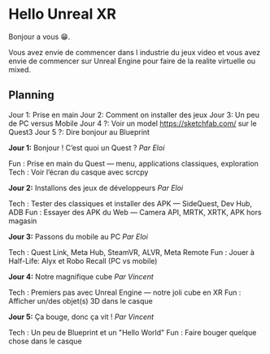 # Hello Unreal XR

Bonjour a vous 😁.

Vous avez envie de commencer dans l industrie du jeux video et vous avez envie de commencer sur Unreal Engine pour faire de la realite virtuelle ou mixed.


## Planning

Jour 1: Prise en main
Jour 2: Comment on installer des jeux 
Jour 3: Un peu de PC versus Mobile
Jour 4 ?: Voir un model https://sketchfab.com/ sur le Quest3
Jour 5 ?: Dire bonjour au Blueprint


**Jour 1:** Bonjour ! C’est quoi un Quest ?
_Par Eloi_

Fun : Prise en main du Quest — menu, applications classiques, exploration
Tech : Voir l’écran du casque avec scrcpy


**Jour 2:** Installons des jeux de développeurs
_Par Eloi_

Tech : Tester des classiques et installer des APK — SideQuest, Dev Hub, ADB
Fun : Essayer des APK du Web — Camera API, MRTK, XRTK, APK hors magasin

**Jour 3:** Passons du mobile au PC
_Par Eloi_

Tech : Quest Link, Meta Hub, SteamVR, ALVR, Meta Remote
Fun : Jouer à Half-Life: Alyx et Robo Recall (PC vs mobile)



**Jour 4:** Notre magnifique cube
_Par Vincent_

Tech : Premiers pas avec Unreal Engine — notre joli cube en XR
Fun : Afficher un/des objet(s) 3D dans le casque

**Jour 5:** Ça bouge, donc ça vit !
_Par Vincent_

Tech : Un peu de Blueprint et un "Hello World"
Fun : Faire bouger quelque chose dans le casque 


